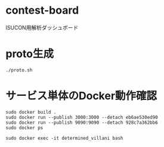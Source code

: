 # contest-board
ISUCON用解析ダッシュボード


# proto生成
```sh
./proto.sh
```

# サービス単体のDocker動作確認

```shell
sudo docker build .
sudo docker run --publish 3000:3000 --detach eb6ae530ed90
sudo docker run --publish 9090:9090 --detach 928c7a362bb6
sudo docker ps

sudo docker exec -it determined_villani bash

```
